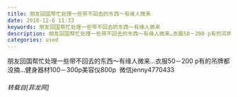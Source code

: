 ```yaml
---
title: 朋友回国帮忙处理一些带不回去的东西～有缘人微来
date: 2018-12-6 11:33
keywords: 朋友回国帮忙处理一些带不回去的东西～有缘人微来
description: 朋友回国帮忙处理一些带不回去的东西～有缘人微来…衣服50－200 p有的吊牌都没摘…健身器材100－300p美容仪800p  微信jenny4770433
categories: used
---
```

<td class="t_f" id="postmessage_2418088">

朋友回国帮忙处理一些带不回去的东西～有缘人微来…衣服50－200 p有的吊牌都没摘…健身器材100－300p美容仪800p  微信jenny4770433</td>
###### 转载自[菲龙网]